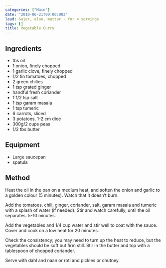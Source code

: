 ```yaml
---
categories: ["Main"]
date: "2010-06-21T00:00:00Z"
lead: Gajar, aloo, mattar - for 4 servings
tags: []
title: Vegetable Curry
---
```



## Ingredients
- tbs oil
- 1 onion, finely chopped
- 1 garlic clove, finely chopped
- 1/2 tin tomatoes, chopped
- 2 green chilies
- 1 tsp grated ginger
- handful fresh coriander
- 1 1/2 tsp salt
- 1 tsp garam masala
- 1 tsp tumeric
- 6 carrots, sliced
- 3 potatoes, 1-2 cm dice
- 300g/2 cups peas
- 1/2 tbs butter

## Equipment
- Large saucepan
- spatula

## Method
Heat the oil in the pan on a medium heat, and soften the onion and garlic to a golden colour (5 minutes).  Watch that it doesn’t burn.

Add the tomatoes, chili, ginger, coriander, salt, garam masala and tumeric with a splash of water (if needed).  Stir and watch carefully, until the oil separates.  5-10 minutes.

Add the vegetables and 1/4 cup water and stir well to coat with the sauce.  Cover and cook on a low heat for 20 minutes.

Check the consistency; you may need to turn up the heat to reduce, but the vegetables should be soft but firm still.  Stir in the butter and top with a tablespoon of chopped coriander.

Serve with dahl and naan or roti and pickles or chutney.
